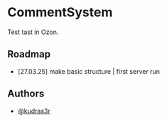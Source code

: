 # CommentSystem

Test tast in Ozon.


## Roadmap

- [27.03.25] make basic structure | first server run



## Authors

- [@kudras3r](https://www.github.com/kudras3r)

